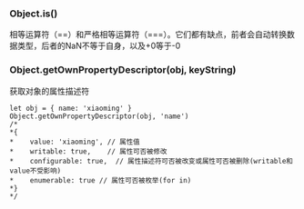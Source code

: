 ### Object.is()
相等运算符（==）和严格相等运算符（===）。它们都有缺点，前者会自动转换数据类型，后者的NaN不等于自身，以及+0等于-0

### Object.getOwnPropertyDescriptor(obj, keyString)
获取对象的属性描述符
```
let obj = { name: 'xiaoming' }
Object.getOwnPropertyDescriptor(obj, 'name')
/*
*{
*    value: 'xiaoming', // 属性值
*    writable: true,    // 属性可否被修改
*    configurable: true,  // 属性描述符可否被改变或属性可否被删除(writable和value不受影响)
*    enumerable: true // 属性可否被枚举(for in)
*}
*/
```